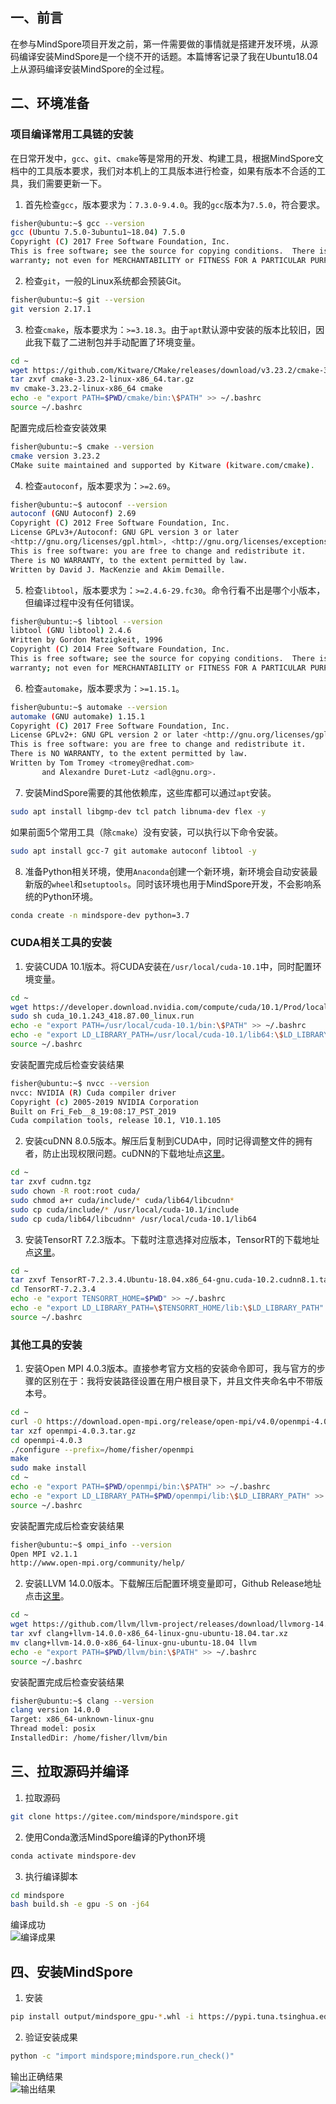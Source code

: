 ## 一、前言

在参与MindSpore项目开发之前，第一件需要做的事情就是搭建开发环境，从源码编译安装MindSpore是一个绕不开的话题。本篇博客记录了我在Ubuntu18.04上从源码编译安装MindSpore的全过程。

## 二、环境准备

### 项目编译常用工具链的安装

在日常开发中，`gcc`、`git`、`cmake`等是常用的开发、构建工具，根据MindSpore文档中的工具版本要求，我们对本机上的工具版本进行检查，如果有版本不合适的工具，我们需要更新一下。

1. 首先检查`gcc`，版本要求为：`7.3.0-9.4.0`。我的`gcc`版本为`7.5.0`，符合要求。
```sh
fisher@ubuntu:~$ gcc --version
gcc (Ubuntu 7.5.0-3ubuntu1~18.04) 7.5.0
Copyright (C) 2017 Free Software Foundation, Inc.
This is free software; see the source for copying conditions.  There is NO
warranty; not even for MERCHANTABILITY or FITNESS FOR A PARTICULAR PURPOSE.
```

2. 检查`git`，一般的Linux系统都会预装Git。
```sh
fisher@ubuntu:~$ git --version
git version 2.17.1
```

3. 检查`cmake`，版本要求为：`>=3.18.3`。由于`apt`默认源中安装的版本比较旧，因此我下载了二进制包并手动配置了环境变量。
```sh
cd ~
wget https://github.com/Kitware/CMake/releases/download/v3.23.2/cmake-3.23.2-linux-x86_64.tar.gz
tar zxvf cmake-3.23.2-linux-x86_64.tar.gz
mv cmake-3.23.2-linux-x86_64 cmake
echo -e "export PATH=$PWD/cmake/bin:\$PATH" >> ~/.bashrc
source ~/.bashrc
```
配置完成后检查安装效果
```sh
fisher@ubuntu:~$ cmake --version
cmake version 3.23.2
CMake suite maintained and supported by Kitware (kitware.com/cmake).
```

4. 检查`autoconf`，版本要求为：`>=2.69`。
```sh
fisher@ubuntu:~$ autoconf --version
autoconf (GNU Autoconf) 2.69
Copyright (C) 2012 Free Software Foundation, Inc.
License GPLv3+/Autoconf: GNU GPL version 3 or later
<http://gnu.org/licenses/gpl.html>, <http://gnu.org/licenses/exceptions.html>
This is free software: you are free to change and redistribute it.
There is NO WARRANTY, to the extent permitted by law.
Written by David J. MacKenzie and Akim Demaille.
```

5. 检查`libtool`，版本要求为：`>=2.4.6-29.fc30`。命令行看不出是哪个小版本，但编译过程中没有任何错误。
```sh
fisher@ubuntu:~$ libtool --version
libtool (GNU libtool) 2.4.6
Written by Gordon Matzigkeit, 1996
Copyright (C) 2014 Free Software Foundation, Inc.
This is free software; see the source for copying conditions.  There is NO
warranty; not even for MERCHANTABILITY or FITNESS FOR A PARTICULAR PURPOSE.
```

6. 检查`automake`，版本要求为：`>=1.15.1`。
```sh
fisher@ubuntu:~$ automake --version
automake (GNU automake) 1.15.1
Copyright (C) 2017 Free Software Foundation, Inc.
License GPLv2+: GNU GPL version 2 or later <http://gnu.org/licenses/gpl-2.0.html>
This is free software: you are free to change and redistribute it.
There is NO WARRANTY, to the extent permitted by law.
Written by Tom Tromey <tromey@redhat.com>
       and Alexandre Duret-Lutz <adl@gnu.org>.
```

7. 安装MindSpore需要的其他依赖库，这些库都可以通过`apt`安装。
```sh
sudo apt install libgmp-dev tcl patch libnuma-dev flex -y
```
如果前面5个常用工具（除`cmake`）没有安装，可以执行以下命令安装。
```sh
sudo apt install gcc-7 git automake autoconf libtool -y
```

8. 准备Python相关环境，使用`Anaconda`创建一个新环境，新环境会自动安装最新版的`wheel`和`setuptools`。同时该环境也用于MindSpore开发，不会影响系统的Python环境。
```sh
conda create -n mindspore-dev python=3.7
```

### CUDA相关工具的安装

1. 安装CUDA 10.1版本。将CUDA安装在`/usr/local/cuda-10.1`中，同时配置环境变量。
```sh
cd ~
wget https://developer.download.nvidia.com/compute/cuda/10.1/Prod/local_installers/cuda_10.1.243_418.87.00_linux.run
sudo sh cuda_10.1.243_418.87.00_linux.run
echo -e "export PATH=/usr/local/cuda-10.1/bin:\$PATH" >> ~/.bashrc
echo -e "export LD_LIBRARY_PATH=/usr/local/cuda-10.1/lib64:\$LD_LIBRARY_PATH" >> ~/.bashrc
source ~/.bashrc
```
安装配置完成后检查安装结果
```sh
fisher@ubuntu:~$ nvcc --version
nvcc: NVIDIA (R) Cuda compiler driver
Copyright (c) 2005-2019 NVIDIA Corporation
Built on Fri_Feb__8_19:08:17_PST_2019
Cuda compilation tools, release 10.1, V10.1.105
```

2. 安装cuDNN 8.0.5版本。解压后复制到CUDA中，同时记得调整文件的拥有者，防止出现权限问题。cuDNN的下载地址点[这里](https://developer.nvidia.com/rdp/cudnn-archive)。
```sh
cd ~
tar zxvf cudnn.tgz
sudo chown -R root:root cuda/
sudo chmod a+r cuda/include/* cuda/lib64/libcudnn*
sudo cp cuda/include/* /usr/local/cuda-10.1/include
sudo cp cuda/lib64/libcudnn* /usr/local/cuda-10.1/lib64
```

3. 安装TensorRT 7.2.3版本。下载时注意选择对应版本，TensorRT的下载地址点[这里](https://developer.nvidia.com/nvidia-tensorrt-7x-download)。
```sh
cd ~
tar zxvf TensorRT-7.2.3.4.Ubuntu-18.04.x86_64-gnu.cuda-10.2.cudnn8.1.tar.gz
cd TensorRT-7.2.3.4
echo -e "export TENSORRT_HOME=$PWD" >> ~/.bashrc
echo -e "export LD_LIBRARY_PATH=\$TENSORRT_HOME/lib:\$LD_LIBRARY_PATH" >> ~/.bashrc
source ~/.bashrc
```

### 其他工具的安装

1. 安装Open MPI 4.0.3版本。直接参考官方文档的安装命令即可，我与官方的步骤的区别在于：我将安装路径设置在用户根目录下，并且文件夹命名中不带版本号。
```sh
cd ~
curl -O https://download.open-mpi.org/release/open-mpi/v4.0/openmpi-4.0.3.tar.gz
tar xzf openmpi-4.0.3.tar.gz
cd openmpi-4.0.3
./configure --prefix=/home/fisher/openmpi
make
sudo make install
cd ~
echo -e "export PATH=$PWD/openmpi/bin:\$PATH" >> ~/.bashrc
echo -e "export LD_LIBRARY_PATH=$PWD/openmpi/lib:\$LD_LIBRARY_PATH" >> ~/.bashrc
source ~/.bashrc
```
安装配置完成后检查安装结果
```sh
fisher@ubuntu:~$ ompi_info --version
Open MPI v2.1.1
http://www.open-mpi.org/community/help/
```

2. 安装LLVM 14.0.0版本。下载解压后配置环境变量即可，Github Release地址点击[这里](https://github.com/llvm/llvm-project/releases)。
```sh
cd ~
wget https://github.com/llvm/llvm-project/releases/download/llvmorg-14.0.0/clang+llvm-14.0.0-x86_64-linux-gnu-ubuntu-18.04.tar.xz
tar xvf clang+llvm-14.0.0-x86_64-linux-gnu-ubuntu-18.04.tar.xz
mv clang+llvm-14.0.0-x86_64-linux-gnu-ubuntu-18.04 llvm
echo -e "export PATH=$PWD/llvm/bin:\$PATH" >> ~/.bashrc
source ~/.bashrc
```
安装配置完成后检查安装结果
```sh
fisher@ubuntu:~$ clang --version
clang version 14.0.0
Target: x86_64-unknown-linux-gnu
Thread model: posix
InstalledDir: /home/fisher/llvm/bin
```

## 三、拉取源码并编译

1. 拉取源码
```sh
git clone https://gitee.com/mindspore/mindspore.git
```

2. 使用Conda激活MindSpore编译的Python环境
```sh
conda activate mindspore-dev
```

3. 执行编译脚本
```sh
cd mindspore
bash build.sh -e gpu -S on -j64
```

编译成功  
![编译成果](/api/attachments/388109 "编译成果")


## 四、安装MindSpore

1. 安装
```sh
pip install output/mindspore_gpu-*.whl -i https://pypi.tuna.tsinghua.edu.cn/simple
```

2. 验证安装成果
```sh
python -c "import mindspore;mindspore.run_check()"
```

输出正确结果  
![输出结果](/api/attachments/388110 "输出结果")

